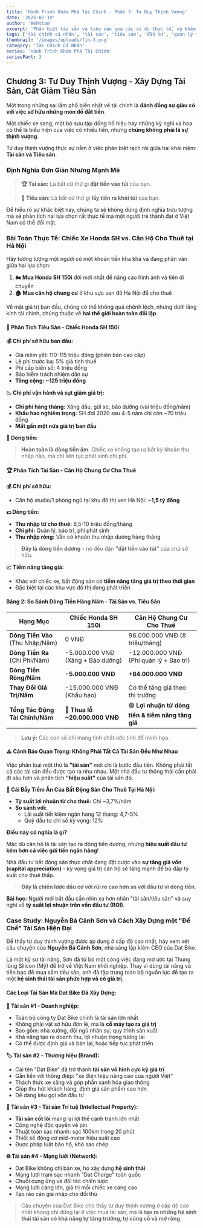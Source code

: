 ```yaml
---
title: 'Hành Trình Khám Phá Tài Chính - Phần 3: Tư Duy Thịnh Vượng'
date: '2025-07-19'
author: 'Wehttam'
excerpt: 'Phân biệt tài sản và tiêu sản qua các ví dụ thực tế, và khám phá cách xây dựng hệ sinh thái tài sản bền vững để đạt được thịnh vượng thực sự.'
tags: ['tài chính cá nhân', 'tài sản', 'tiêu sản', 'đầu tư', 'quản lý tài chính']
thumbnail: '/images/uploads/fin-3.png'
category: 'Tài Chính Cá Nhân'
series: 'Hành Trình Khám Phá Tài Chính'
seriesPart: 3
---
```


## Chương 3: Tư Duy Thịnh Vượng - Xây Dựng Tài Sản, Cắt Giảm Tiêu Sản

Một trong những sai lầm phổ biến nhất về tài chính là **đánh đồng sự giàu có với việc sở hữu những món đồ đắt tiền**. 

Một chiếc xe sang, một bộ sưu tập đồng hồ hiệu hay những kỳ nghỉ xa hoa có thể là biểu hiện của việc có nhiều tiền, nhưng **chúng không phải là sự thịnh vượng**. 

Tư duy thịnh vượng thực sự nằm ở việc phân biệt rạch ròi giữa hai khái niệm: **Tài sản và Tiêu sản**.

### Định Nghĩa Đơn Giản Nhưng Mạnh Mẽ

> **🏆 Tài sản:** Là bất cứ thứ gì **đặt tiền vào túi** của bạn.

> **💸 Tiêu sản:** Là bất cứ thứ gì **lấy tiền ra khỏi túi** của bạn.

Để hiểu rõ sự khác biệt này, chúng ta sẽ không dùng định nghĩa trừu tượng mà sẽ phân tích hai lựa chọn rất thực tế mà một người trẻ thành đạt ở Việt Nam có thể đối mặt.

### Bài Toán Thực Tế: Chiếc Xe Honda SH vs. Căn Hộ Cho Thuê tại Hà Nội

Hãy tưởng tượng một người có một khoản tiền kha khá và đang phân vân giữa hai lựa chọn:

1. **🏍️ Mua Honda SH 150i** đời mới nhất để nâng cao hình ảnh và tiện di chuyển
2. **🏠 Mua căn hộ chung cư** ở khu vực ven đô Hà Nội để cho thuê

Về mặt giá trị ban đầu, chúng có thể không quá chênh lệch, nhưng dưới lăng kính tài chính, chúng thuộc về **hai thế giới hoàn toàn đối lập**.

#### 💸 Phân Tích Tiêu Sản - Chiếc Honda SH 150i

**💰 Chi phí sở hữu ban đầu:**
- Giá niêm yết: 110-115 triệu đồng (phiên bản cao cấp)
- Lệ phí trước bạ: 5% giá tính thuế
- Phí cấp biển số: 4 triệu đồng
- Bảo hiểm trách nhiệm dân sự
- **Tổng cộng: ~125 triệu đồng**

**📉 Chi phí vận hành và sụt giảm giá trị:**
- **Chi phí hàng tháng:** Xăng dầu, gửi xe, bảo dưỡng (vài triệu đồng/năm)
- **Khấu hao nghiêm trọng:** SH đời 2020 sau 4-5 năm chỉ còn ~70 triệu đồng
- **Mất gần một nửa giá trị ban đầu**

**💸 Dòng tiền:**
> **Hoàn toàn là dòng tiền âm.** Chiếc xe không tạo ra bất kỳ khoản thu nhập nào, mà chỉ liên tục phát sinh chi phí.

#### 🏆 Phân Tích Tài Sản - Căn Hộ Chung Cư Cho Thuê

**💰 Chi phí sở hữu:**
- Căn hộ studio/1 phòng ngủ tại khu đô thị ven Hà Nội: **~1,5 tỷ đồng**

**💵 Dòng tiền:**
- **Thu nhập từ cho thuê:** 6,5-10 triệu đồng/tháng
- **Chi phí:** Quản lý, bảo trì, phí phát sinh
- **Thu nhập ròng:** Vẫn có khoản thu nhập dương hàng tháng

> **Đây là dòng tiền dương** - nó đều đặn **"đặt tiền vào túi"** của chủ sở hữu.

**📈 Tiềm năng tăng giá:**
- Khác với chiếc xe, bất động sản có **tiềm năng tăng giá trị theo thời gian**
- Đặc biệt tại các khu vực đô thị đang phát triển

#### Bảng 2: So Sánh Dòng Tiền Hàng Năm - Tài Sản vs. Tiêu Sản

| Hạng Mục | Chiếc Honda SH 150i | Căn Hộ Chung Cư Cho Thuê |
|-----------|---------------------|---------------------------|
| **Dòng Tiền Vào** (Thu Nhập/Năm) | 0 VNĐ | 96.000.000 VNĐ (8 triệu/tháng) |
| **Dòng Tiền Ra** (Chi Phí/Năm) | -5.000.000 VNĐ (Xăng + Bảo dưỡng) | -12.000.000 VNĐ (Phí quản lý + Bảo trì) |
| **Dòng Tiền Ròng/Năm** | **-5.000.000 VNĐ** | **+84.000.000 VNĐ** |
| **Thay Đổi Giá Trị/Năm** | -15.000.000 VNĐ (Khấu hao) | Có thể tăng giá theo thị trường |
| **Tổng Tác Động Tài Chính/Năm** | 🔴 **Thua lỗ ~20.000.000 VNĐ** | 🟢 **Lợi nhuận từ dòng tiền & tiềm năng tăng giá** |

> **Lưu ý:** Các con số chỉ mang tính chất ước tính để minh họa.

#### ⚠️ Cảnh Báo Quan Trọng: Không Phải Tất Cả Tài Sản Đều Như Nhau

Việc phân loại một thứ là **"tài sản"** mới chỉ là bước đầu tiên. Không phải tất cả các tài sản đều được tạo ra như nhau. Một nhà đầu tư thông thái cần phải đi sâu hơn và phân tích **"hiệu suất"** của tài sản đó.

**🚨 Cái Bẫy Tiềm Ẩn Của Bất Động Sản Cho Thuê Tại Hà Nội:**

- **Tỷ suất lợi nhuận từ cho thuê:** Chỉ ~3,7%/năm
- **So sánh với:**
  - Lãi suất tiết kiệm ngân hàng 12 tháng: 4,7-5%
  - Quỹ đầu tư chỉ số kỳ vọng: 12%

**Điều này có nghĩa là gì?**

Mặc dù căn hộ là tài sản tạo ra dòng tiền dương, nhưng **hiệu suất đầu tư kém hơn cả việc gửi tiền ngân hàng**!

Nhà đầu tư bất động sản thực chất đang đặt cược vào **sự tăng giá vốn (capital appreciation)** - kỳ vọng giá trị căn hộ sẽ tăng mạnh để bù đắp tỷ suất cho thuê thấp.

> **Đây là chiến lược đầu cơ với rủi ro cao hơn so với đầu tư vì dòng tiền.**

**Bài học:** Người mới bắt đầu cần nhìn xa hơn nhãn "tài sản/tiêu sản" và suy nghĩ về **tỷ suất lợi nhuận trên vốn đầu tư (ROI)**.

### Case Study: Nguyễn Bá Cảnh Sơn và Cách Xây Dựng một "Đế Chế" Tài Sản Hiện Đại

Để thấy tư duy thịnh vượng được áp dụng ở cấp độ cao nhất, hãy xem xét câu chuyện của **Nguyễn Bá Cảnh Sơn**, nhà sáng lập kiêm CEO của Dat Bike. 

Là một kỹ sư tài năng, Sơn đã từ bỏ một công việc đáng mơ ước tại Thung lũng Silicon (Mỹ) để trở về Việt Nam khởi nghiệp. Thay vì dùng tài năng và tiền bạc để mua sắm tiêu sản, anh đã tập trung toàn bộ nguồn lực để tạo ra một **hệ sinh thái tài sản phức hợp và có giá trị**.

#### Các Loại Tài Sản Mà Dat Bike Đã Xây Dựng:

**🏢 Tài sản #1 - Doanh nghiệp:**
- Toàn bộ công ty Dat Bike chính là tài sản lớn nhất
- Không phải vật sở hữu đơn lẻ, mà là **cỗ máy tạo ra giá trị**
- Bao gồm: nhà xưởng, đội ngũ nhân sự, quy trình sản xuất
- Khả năng tạo ra doanh thu, lợi nhuận trong tương lai
- Có thể được định giá và bán lại, hoặc tiếp tục phát triển

**🏷️ Tài sản #2 - Thương hiệu (Brand):**
- Cái tên "Dat Bike" đã trở thành **tài sản vô hình cực kỳ giá trị**
- Gắn liền với thông điệp: "xe điện hiệu năng cao của người Việt"
- Thách thức xe xăng và góp phần xanh hóa giao thông
- Giúp thu hút khách hàng, định giá sản phẩm cao hơn
- Dễ dàng kêu gọi vốn đầu tư

**🧠 Tài sản #3 - Tài sản Trí tuệ (Intellectual Property):**
- **Tài sản cốt lõi** mang lại lợi thế cạnh tranh lớn nhất
- Công nghệ độc quyền về pin
- Thuật toán sạc nhanh: sạc 100km trong 20 phút
- Thiết kế động cơ mid-motor hiệu suất cao
- Được pháp luật bảo hộ, khó sao chép

**🌐 Tài sản #4 - Mạng lưới (Network):**
- Dat Bike không chỉ bán xe, họ xây dựng **hệ sinh thái**
- Mạng lưới trạm sạc nhanh "Dat Charge" toàn quốc
- Chuỗi cung ứng và đối tác chiến lược
- Mạng lưới càng lớn, giá trị mỗi chiếc xe càng cao
- Tạo rào cản gia nhập cho đối thủ

> Câu chuyện của Dat Bike cho thấy tư duy thịnh vượng ở cấp độ cao nhất không chỉ dừng lại ở việc mua tài sản, mà là **tạo ra những hệ sinh thái tài sản có khả năng tự tăng trưởng, tự củng cố và mở rộng**.